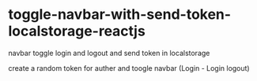 # toggle-navbar-with-send-token-localstorage-reactjs
navbar toggle login and logout and send token in localstorage 

create a random token for auther and toogle navbar (Login - Login logout)